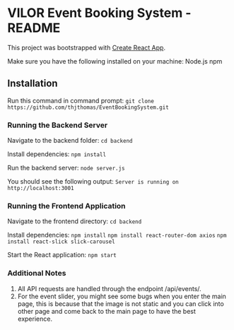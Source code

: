 # VILOR Event Booking System - README

This project was bootstrapped with [Create React App](https://github.com/facebook/create-react-app).

Make sure you have the following installed on your machine:
Node.js
npm

## Installation

Run this command in command prompt:
`git clone https://github.com/thjthomas/EventBookingSystem.git`

### Running the Backend Server

Navigate to the backend folder:
`cd backend`

Install dependencies:
`npm install`

Run the backend server:
`node server.js`

You should see the following output:
`Server is running on http://localhost:3001`

### Running the Frontend Application

Navigate to the frontend directory:
`cd backend`

Install dependencies:
`npm install`
`npm install react-router-dom axios`
`npm install react-slick slick-carousel`

Start the React application:
`npm start`

### Additional Notes

1. All API requests are handled through the endpoint /api/events/.
2. For the event slider, you might see some bugs when you enter the main page, this is because that the image is not static and you can click into other page and come back to the main page to have the best experience.